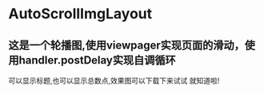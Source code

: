 # AutoScrollImgLayout
## 这是一个轮播图,使用viewpager实现页面的滑动，使用handler.postDelay实现自调循环
可以显示标题,也可以显示总数点,效果图可以下载下来试试  就知道啦!

